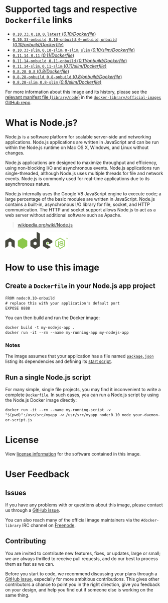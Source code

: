 # Supported tags and respective `Dockerfile` links

- [`0.10.33`, `0.10`, `0`, `latest` (*0.10/Dockerfile*)](https://github.com/docker-library/node/blob/57dd55534374b98309c13cd19e00691f5479ddf0/0.10/Dockerfile)
- [`0.10.33-onbuild`, `0.10-onbuild`, `0-onbuild`, `onbuild` (*0.10/onbuild/Dockerfile*)](https://github.com/docker-library/node/blob/806873187edbff36d7fc294a62131f4f28fa681a/0.10/onbuild/Dockerfile)
- [`0.10.33-slim`, `0.10-slim`, `0-slim`, `slim` (*0.10/slim/Dockerfile*)](https://github.com/docker-library/node/blob/57dd55534374b98309c13cd19e00691f5479ddf0/0.10/slim/Dockerfile)
- [`0.11.14`, `0.11` (*0.11/Dockerfile*)](https://github.com/docker-library/node/blob/57dd55534374b98309c13cd19e00691f5479ddf0/0.11/Dockerfile)
- [`0.11.14-onbuild`, `0.11-onbuild` (*0.11/onbuild/Dockerfile*)](https://github.com/docker-library/node/blob/ac05e7f96c477223f0d2da1817e84403363a65e8/0.11/onbuild/Dockerfile)
- [`0.11.14-slim`, `0.11-slim` (*0.11/slim/Dockerfile*)](https://github.com/docker-library/node/blob/57dd55534374b98309c13cd19e00691f5479ddf0/0.11/slim/Dockerfile)
- [`0.8.28`, `0.8` (*0.8/Dockerfile*)](https://github.com/docker-library/node/blob/57dd55534374b98309c13cd19e00691f5479ddf0/0.8/Dockerfile)
- [`0.8.28-onbuild`, `0.8-onbuild` (*0.8/onbuild/Dockerfile*)](https://github.com/docker-library/node/blob/ac05e7f96c477223f0d2da1817e84403363a65e8/0.8/onbuild/Dockerfile)
- [`0.8.28-slim`, `0.8-slim` (*0.8/slim/Dockerfile*)](https://github.com/docker-library/node/blob/57dd55534374b98309c13cd19e00691f5479ddf0/0.8/slim/Dockerfile)

For more information about this image and its history, please see the [relevant
manifest file
(`library/node`)](https://github.com/docker-library/official-images/blob/master/library/node)
in the [`docker-library/official-images` GitHub
repo](https://github.com/docker-library/official-images).

# What is Node.js?

Node.js is a software platform for scalable server-side and networking
applications. Node.js applications are written in JavaScript and can be run
within the Node.js runtime on Mac OS X, Windows, and Linux without changes.

Node.js applications are designed to maximize throughput and efficiency, using
non-blocking I/O and asynchronous events. Node.js applications run
single-threaded, although Node.js uses multiple threads for file and network
events. Node.js is commonly used for real-time applications due to its
asynchronous nature.

Node.js internally uses the Google V8 JavaScript engine to execute code; a large
percentage of the basic modules are written in JavaScript. Node.js contains a
built-in, asynchronous I/O library for file, socket, and HTTP communication. The
HTTP and socket support allows Node.js to act as a web server without additional
software such as Apache.

> [wikipedia.org/wiki/Node.js](https://en.wikipedia.org/wiki/Node.js)

![logo](https://raw.githubusercontent.com/docker-library/docs/master/node/logo.png)

# How to use this image

## Create a `Dockerfile` in your Node.js app project

    FROM node:0.10-onbuild
    # replace this with your application's default port
    EXPOSE 8888

You can then build and run the Docker image:

    docker build -t my-nodejs-app .
    docker run -it --rm --name my-running-app my-nodejs-app

### Notes

The image assumes that your application has a file named
[`package.json`](https://www.npmjs.org/doc/json.html) listing its dependencies
and defining its [start
script](https://www.npmjs.org/doc/misc/npm-scripts.html#default-values).

## Run a single Node.js script

For many simple, single file projects, you may find it inconvenient to write a
complete `Dockerfile`. In such cases, you can run a Node.js script by using the
Node.js Docker image directly:

    docker run -it --rm --name my-running-script -v "$(pwd)":/usr/src/myapp -w /usr/src/myapp node:0.10 node your-daemon-or-script.js

# License

View [license information](https://github.com/joyent/node/blob/master/LICENSE)
for the software contained in this image.

# User Feedback

## Issues

If you have any problems with or questions about this image, please contact us
 through a [GitHub issue](https://github.com/docker-library/node/issues).

You can also reach many of the official image maintainers via the
`#docker-library` IRC channel on [Freenode](https://freenode.net).

## Contributing

You are invited to contribute new features, fixes, or updates, large or small;
we are always thrilled to receive pull requests, and do our best to process them
as fast as we can.

Before you start to code, we recommend discussing your plans 
through a [GitHub issue](https://github.com/docker-library/node/issues), especially for more ambitious
contributions. This gives other contributors a chance to point you in the right
direction, give you feedback on your design, and help you find out if someone
else is working on the same thing.
